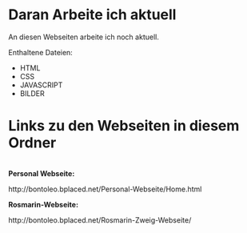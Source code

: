 # Daran Arbeite ich aktuell
An diesen Webseiten arbeite ich noch aktuell.

Enthaltene Dateien:

- HTML
- CSS
- JAVASCRIPT
- BILDER

<h1>Links zu den Webseiten in diesem Ordner</h1><br>
<b>Personal Webseite: </b><p>http://bontoleo.bplaced.net/Personal-Webseite/Home.html</p>
<b>Rosmarin-Webseite: </b><p>http://bontoleo.bplaced.net/Rosmarin-Zweig-Webseite/</p>
